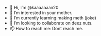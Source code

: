 - 👋 Hi, I’m @kaaaaaaan20
- 👀 I’m interested in your mother.
- 🌱 I’m currently learning making meth (joke)
- 💞️ I’m looking to collaborate on deez nuts.
- 📫 How to reach me: Dont reach me.

<!---
kaaaaaaan20/kaaaaaaan20 is not a ✨ special ✨ repository because its `README.md` (this file) appears on your GitHub profile.
You can click the Preview link to take a look at your changes.
--->
